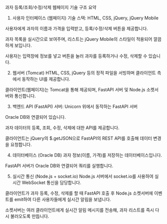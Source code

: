 과자 등록/조회/수정/삭제 웹페이지 기술 구조 요약

1. 사용자 인터페이스 (웹페이지)
기술 스택: HTML, CSS, jQuery, jQuery Mobile

사용자에게 과자의 이름과 가격을 입력받고, 등록/수정/삭제 버튼을 제공합니다.

과자 목록을 실시간으로 보여주며, 리스트는 jQuery Mobile의 스타일이 적용되어 깔끔하게 보입니다.

사용자는 입력창에 정보를 넣고 버튼을 눌러 과자를 등록하거나 수정, 삭제할 수 있습니다.

2. 웹서버 (Tomcat)
HTML, CSS, jQuery 등의 정적 파일을 서빙하며 클라이언트 측에서 동작하는 UI를 제공합니다.

클라이언트(웹페이지)는 Tomcat을 통해 제공되며, FastAPI 서버 및 Node.js 소켓서버와 통신합니다.

3. 백엔드 API (FastAPI)
서버: Unicorn 위에서 동작하는 FastAPI 서버

Oracle DB와 연결되어 있습니다.

과자 데이터의 등록, 조회, 수정, 삭제에 대한 API를 제공합니다.

클라이언트는 jQuery의 $.getJSON으로 FastAPI의 REST API를 호출해 데이터 변경을 요청합니다.

4. 데이터베이스 (Oracle DB)
과자 정보(이름, 가격)를 저장하는 데이터베이스입니다.

FastAPI 서버가 Oracle DB와 연결되어 쿼리를 실행합니다.

5. 실시간 통신 (Node.js + socket.io)
Node.js 서버에서 socket.io를 사용하여 실시간 WebSocket 통신을 담당합니다.

클라이언트가 과자 등록, 수정, 삭제를 할 때 FastAPI 호출 후 Node.js 소켓서버에 이벤트를 emit하여 다른 사용자들에게 실시간 알림을 보냅니다.

소켓서버는 여러 클라이언트에게 실시간 알림 메시지를 전송해, 과자 리스트를 즉시 다시 불러오도록 만듭니다.

